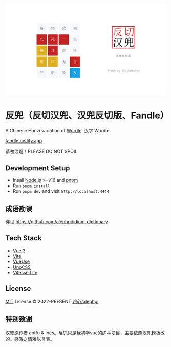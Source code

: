![](./public/og.png)

# 反兜（反切汉兜、汉兜反切版、Fandle） 

A Chinese Hanzi variation of [Wordle](https://www.powerlanguage.co.uk/wordle/). 汉字 Wordle.

[fandle.netlify.app](https://fandle.netlify.app)

请勿泄题！PLEASE DO NOT SPOIL

## Development Setup

- Insall [Node.js](https://nodejs.org/en/) >=v16 and [pnpm](https://pnpm.io/)
- Run `pnpm install`
- Run `pnpm dev` and visit `http://localhost:4444`

## 成语勘误
详见 https://github.com/alephpi/idiom-dictionary
## Tech Stack

- [Vue 3](https://v3.vuejs.org/)
- [Vite](https://vitejs.dev/)
- [VueUse](https://vueuse.org/)
- [UnoCSS](https://github.com/antfu/unocss)
- [Vitesse Lite](https://github.com/antfu/vitesse-lite)

## License

[MIT](./LICENSE) License © 2022-PRESENT [润心/alephpi](https://github.com/alephpi)

## 特别致谢
汉兜原作者 antfu & Inès。反兜只是我初学vue的练手项目，主要依照汉兜模板改的。感激之情难以言表。